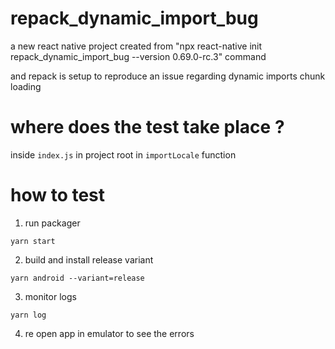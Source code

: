 # repack_dynamic_import_bug

a new react native project created from "npx react-native init repack_dynamic_import_bug --version 0.69.0-rc.3" command

and repack is setup to reproduce an issue regarding dynamic imports chunk loading


# where does the test take place ?

inside `index.js` in project root in `importLocale` function

# how to test

1. run packager
```
yarn start
```

2. build and install release variant
```
yarn android --variant=release
```

3. monitor logs
```
yarn log
```

4. re open app in emulator to see the errors
